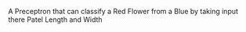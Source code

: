 A Preceptron that can classify a Red Flower from a Blue by taking input there Patel Length and Width
